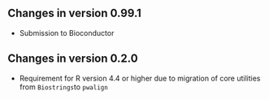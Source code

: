## Changes in version 0.99.1

* Submission to Bioconductor

## Changes in version 0.2.0

* Requirement for R version 4.4 or higher due to migration of core utilities from `Biostrings`to `pwalign`